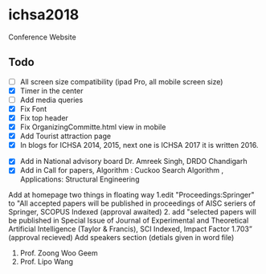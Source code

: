 # ichsa2018
Conference Website

## Todo

- [ ] All screen size compatibility (ipad Pro, all mobile screen size)
- [x] Timer in the center
- [ ] Add media queries
- [x] Fix Font
- [x] Fix top header
- [x] Fix OrganizingCommitte.html view in mobile
- [x] Add Tourist attraction page
- [x] In blogs for ICHSA 2014, 2015, next one is ICHSA 2017 it is written 2016.
<!-- Reference: http://socpros16.scrs.in/ -->
- [x] Add in National advisory board
        Dr. Amreek Singh, DRDO Chandigarh
- [x] Add in Call for papers,
        Algorithm : Cuckoo Search Algorithm ,
        Applications: Structural Engineering

Add at homepage two things in floating way
1.edit "Proceedings:Springer" to "All accepted papers will be published in proceedings of AISC seriers of Springer, SCOPUS Indexed (approval awaited)
2. add "selected papers will be published in Special Issue of Journal of Experimental and Theoretical Artificial Intelligence (Taylor & Francis), SCI Indexed, Impact Factor 1.703” (approval recieved)
Add speakers section (detials given in word file)
1. Prof. Zoong Woo Geem
2. Prof. Lipo Wang
